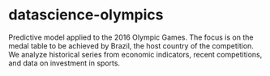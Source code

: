 # datascience-olympics
Predictive model applied to the 2016 Olympic Games. The focus is on the medal table to be achieved by Brazil, the host country of the competition. We analyze historical series from economic indicators, recent competitions, and data on investment in sports.
